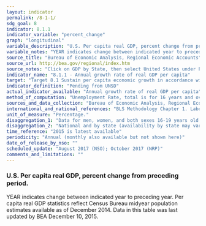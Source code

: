 ```yaml
---
layout: indicator
permalink: /8-1-1/
sdg_goal: 8
indicator: 8.1.1
indicator_variable: "percent_change"
graph: "longitudinal"
variable_description: "U.S. Per capita real GDP, percent change from preceding period."
variable_notes: "YEAR indicates change between indicated year to preceding year. Per capita real GDP statistics reflect Census Bureau midyear population estimates available as of December 2014. Data in this table was last updated by BEA December 10, 2015."
source_title: "Bureau of Economic Analysis, Regional Economic Accounts"
source_url: http://bea.gov/regional/index.htm
source_notes: "Click on GDP by State, then select United States under Per capita real GDP"
indicator_name: "8.1.1 - Annual growth rate of real GDP per capita"
target: "Target 8.1 Sustain per capita economic growth in accordance with national circumstances and, in particular, at least 7 per cent gross domestic product growth per annum in the least developed countries"
indicator_definition: "Pending from UNSD"
actual_indicator_available: "Annual growth rate of real GDP per capita"
method_of_computation: "Unemployment Rate, total is for 16 years and over. Unemployment rate: The ratio of unemployed to the civilian labor force expressed as a percent [i.e., 100 times (unemployed/labor force)]. Unemployed persons: All persons who had no employment during the reference week, were available for work, except for temporary illness, and had made specific efforts to find employment some time during the 4 week-period ending with the reference week. Persons who were waiting to be recalled to a job from which they had been laid off need not have been looking for work to be classified as unemployed. Civilian labor force: All persons in the civilian noninstitutional population classified as either employed or unemployed. Employed persons: All persons who, during the reference week (week including the twelfth day of the month), (a) did any work as paid employees, worked in their own business or profession or on their own farm, or worked 15 hours or more as unpaid workers in an enterprise operated by a member of their family, or (b) were not working but who had jobs from which they were temporarily absent. Each employed person is counted only once, even if he or she holds more than one job.  Civilian noninstitutional population: Persons 16 years of age and older residing in the 50 states and the District of Columbia, who are not inmates of institutions (e.g., penal and mental facilities, homes for the aged), and who are not on active duty in the Armed Forces. Sources: http://www.bls.gov/bls/faqs.htm  and http://www.bls.gov/cps/cps_htgm.htm"
sources_and_data_collection: "Bureau of Economic Analysis, Regional Economic Accounts http://bea.gov/regional/index.htm (Click on GDP by State, then select 'United States' under 'Per capita real GDP')."
international_and_national_references: "BLS Methodology Chapter 1. Labor Force Data Derived from the Current Population Survey http://www.bls.gov/opub/hom/pdf/homch1.pdf; BLS International Labor Comparisons http://www.bls.gov/fls/"
unit_of_measure: "Percentage."
disaggregation_1: "Data for men, women, and both sexes 16-19 years old."
disaggregation_2: "National and by state (availability by state may vary)."
time_reference: "2015 is latest available"
periodicity: "Annual (monthly also available but not shown here)"
date_of_release_by_nso: ""
scheduled_update: "August 2017 (NSO); October 2017 (NRP)"
comments_and_limitations: ""
---
```

### U.S. Per capita real GDP, percent change from preceding period.

YEAR indicates change between indicated year to preceding year. Per capita real GDP statistics reflect Census Bureau midyear population estimates available as of December 2014. Data in this table was last updated by BEA December 10, 2015.